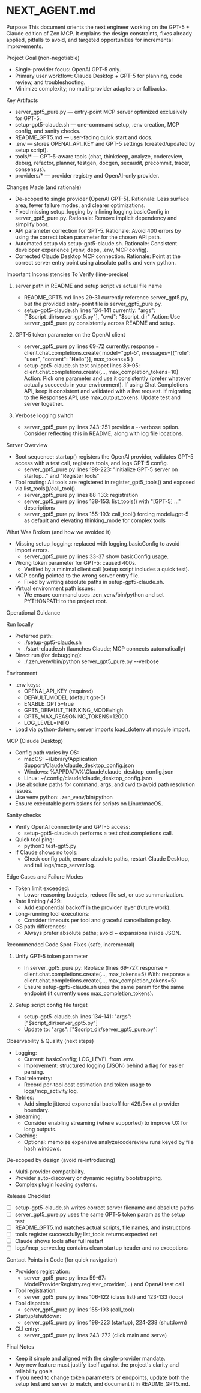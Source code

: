 # NEXT_AGENT.md

Purpose
This document orients the next engineer working on the GPT-5 + Claude edition of Zen MCP. It explains the design constraints, fixes already applied, pitfalls to avoid, and targeted opportunities for incremental improvements.

Project Goal (non-negotiable)
- Single-provider focus: OpenAI GPT-5 only.
- Primary user workflow: Claude Desktop + GPT-5 for planning, code review, and troubleshooting.
- Minimize complexity; no multi-provider adapters or fallbacks.

Key Artifacts
- server_gpt5_pure.py — entry-point MCP server optimized exclusively for GPT-5.
- setup-gpt5-claude.sh — one-command setup, .env creation, MCP config, and sanity checks.
- README_GPT5.md — user-facing quick start and docs.
- .env — stores OPENAI_API_KEY and GPT-5 settings (created/updated by setup script).
- tools/* — GPT-5-aware tools (chat, thinkdeep, analyze, codereview, debug, refactor, planner, testgen, docgen, secaudit, precommit, tracer, consensus).
- providers/* — provider registry and OpenAI-only provider.

Changes Made (and rationale)
- De-scoped to single provider (OpenAI GPT-5).
  Rationale: Less surface area, fewer failure modes, and clearer optimizations.
- Fixed missing setup_logging by inlining logging.basicConfig in server_gpt5_pure.py.
  Rationale: Remove implicit dependency and simplify boot.
- API parameter correction for GPT-5.
  Rationale: Avoid 400 errors by using the correct token parameter for the chosen API path.
- Automated setup via setup-gpt5-claude.sh.
  Rationale: Consistent developer experience (venv, deps, .env, MCP config).
- Corrected Claude Desktop MCP connection.
  Rationale: Point at the correct server entry point using absolute paths and venv python.

Important Inconsistencies To Verify (line-precise)
1) server path in README and setup script vs actual file name
   - README_GPT5.md lines 29-31 currently reference server_gpt5.py, but the provided entry-point file is server_gpt5_pure.py.
   - setup-gpt5-claude.sh lines 134-141 currently:
     "args": ["$script_dir/server_gpt5.py"],
     "cwd": "$script_dir"
   Action: Use server_gpt5_pure.py consistently across README and setup.

2) GPT-5 token parameter on the OpenAI client
   - server_gpt5_pure.py lines 69-72 currently:
     response = client.chat.completions.create(
       model="gpt-5",
       messages=[{"role": "user", "content": "Hello"}],
       max_tokens=5
     )
   - setup-gpt5-claude.sh test snippet lines 89-95:
     client.chat.completions.create(..., max_completion_tokens=10)
   Action: Pick one parameter and use it consistently (prefer whatever actually succeeds in your environment). If using Chat Completions API, keep it consistent and validated with a live request. If migrating to the Responses API, use max_output_tokens. Update test and server together.

3) Verbose logging switch
   - server_gpt5_pure.py lines 243-251 provide a --verbose option. Consider reflecting this in README, along with log file locations.

Server Overview
- Boot sequence: startup() registers the OpenAI provider, validates GPT-5 access with a test call, registers tools, and logs GPT-5 config.
  - server_gpt5_pure.py lines 198-223:
    "Initialize GPT-5 server on startup..." and "Register tools"
- Tool routing: All tools are registered in register_gpt5_tools() and exposed via list_tools()/call_tool().
  - server_gpt5_pure.py lines 88-133: registration
  - server_gpt5_pure.py lines 138-153: list_tools() with "[GPT-5] ..." descriptions
  - server_gpt5_pure.py lines 155-193: call_tool() forcing model=gpt-5 as default and elevating thinking_mode for complex tools

What Was Broken (and how we avoided it)
- Missing setup_logging: replaced with logging.basicConfig to avoid import errors.
  - server_gpt5_pure.py lines 33-37 show basicConfig usage.
- Wrong token parameter for GPT-5: caused 400s.
  - Verified by a minimal client call (setup script includes a quick test).
- MCP config pointed to the wrong server entry file.
  - Fixed by writing absolute paths in setup-gpt5-claude.sh.
- Virtual environment path issues:
  - We ensure command uses .zen_venv/bin/python and set PYTHONPATH to the project root.

Operational Guidance

Run locally
- Preferred path:
  - ./setup-gpt5-claude.sh
  - ./start-claude.sh (launches Claude; MCP connects automatically)
- Direct run (for debugging):
  - ./.zen_venv/bin/python server_gpt5_pure.py --verbose

Environment
- .env keys:
  - OPENAI_API_KEY (required)
  - DEFAULT_MODEL (default gpt-5)
  - ENABLE_GPT5=true
  - GPT5_DEFAULT_THINKING_MODE=high
  - GPT5_MAX_REASONING_TOKENS=12000
  - LOG_LEVEL=INFO
- Load via python-dotenv; server imports load_dotenv at module import.

MCP (Claude Desktop)
- Config path varies by OS:
  - macOS: ~/Library/Application Support/Claude/claude_desktop_config.json
  - Windows: %APPDATA%\Claude\claude_desktop_config.json
  - Linux: ~/.config/claude/claude_desktop_config.json
- Use absolute paths for command, args, and cwd to avoid path resolution issues.
- Use venv python: .zen_venv/bin/python
- Ensure executable permissions for scripts on Linux/macOS.

Sanity checks
- Verify OpenAI connectivity and GPT-5 access:
  - setup-gpt5-claude.sh performs a test chat.completions call.
- Quick tool ping:
  - python3 test-gpt5.py
- If Claude shows no tools:
  - Check config path, ensure absolute paths, restart Claude Desktop, and tail logs/mcp_server.log.

Edge Cases and Failure Modes
- Token limit exceeded:
  - Lower reasoning budgets, reduce file set, or use summarization.
- Rate limiting / 429:
  - Add exponential backoff in the provider layer (future work).
- Long-running tool executions:
  - Consider timeouts per tool and graceful cancellation policy.
- OS path differences:
  - Always prefer absolute paths; avoid ~ expansions inside JSON.

Recommended Code Spot-Fixes (safe, incremental)
1) Unify GPT-5 token parameter
   - In server_gpt5_pure.py:
     Replace (lines 69-72):
       response = client.chat.completions.create(..., max_tokens=5)
     With:
       response = client.chat.completions.create(..., max_completion_tokens=5)
   - Ensure setup-gpt5-claude.sh uses the same param for the same endpoint (it currently uses max_completion_tokens).

2) Setup script config file target
   - setup-gpt5-claude.sh lines 134-141:
     "args": ["$script_dir/server_gpt5.py"]
   - Update to:
     "args": ["$script_dir/server_gpt5_pure.py"]

Observability & Quality (next steps)
- Logging:
  - Current: basicConfig; LOG_LEVEL from .env.
  - Improvement: structured logging (JSON) behind a flag for easier parsing.
- Tool telemetry:
  - Record per-tool cost estimation and token usage to logs/mcp_activity.log.
- Retries:
  - Add simple jittered exponential backoff for 429/5xx at provider boundary.
- Streaming:
  - Consider enabling streaming (where supported) to improve UX for long outputs.
- Caching:
  - Optional: memoize expensive analyze/codereview runs keyed by file hash windows.

De-scoped by design (avoid re-introducing)
- Multi-provider compatibility.
- Provider auto-discovery or dynamic registry bootstrapping.
- Complex plugin loading systems.

Release Checklist
- [ ] setup-gpt5-claude.sh writes correct server filename and absolute paths
- [ ] server_gpt5_pure.py uses the same GPT-5 token param as the setup test
- [ ] README_GPT5.md matches actual scripts, file names, and instructions
- [ ] tools register successfully; list_tools returns expected set
- [ ] Claude shows tools after full restart
- [ ] logs/mcp_server.log contains clean startup header and no exceptions

Contact Points in Code (for quick navigation)
- Providers registration:
  - server_gpt5_pure.py lines 59-67:
    ModelProviderRegistry.register_provider(...) and OpenAI test call
- Tool registration:
  - server_gpt5_pure.py lines 106-122 (class list) and 123-133 (loop)
- Tool dispatch:
  - server_gpt5_pure.py lines 155-193 (call_tool)
- Startup/shutdown:
  - server_gpt5_pure.py lines 198-223 (startup), 224-238 (shutdown)
- CLI entry:
  - server_gpt5_pure.py lines 243-272 (click main and serve)

Final Notes
- Keep it simple and aligned with the single-provider mandate.
- Any new feature must justify itself against the project's clarity and reliability goals.
- If you need to change token parameters or endpoints, update both the setup test and server to match, and document it in README_GPT5.md.